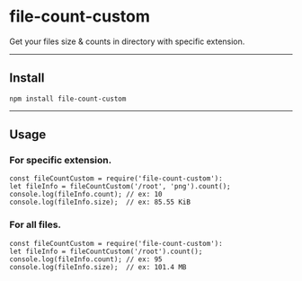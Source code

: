 # file-count-custom

Get your files size & counts in directory with specific extension.

---

## Install

`npm install file-count-custom `

---

## Usage

### For specific extension.

```
const fileCountCustom = require('file-count-custom'):
let fileInfo = fileCountCustom('/root', 'png').count();
console.log(fileInfo.count); // ex: 10
console.log(fileInfo.size);  // ex: 85.55 KiB
```

### For all files.
```
const fileCountCustom = require('file-count-custom'):
let fileInfo = fileCountCustom('/root').count();
console.log(fileInfo.count); // ex: 95
console.log(fileInfo.size);  // ex: 101.4 MB
```

